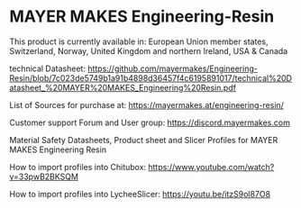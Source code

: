 # MAYER MAKES Engineering-Resin
This product is currently available in: European Union member states, Switzerland, Norway, United Kingdom and northern Ireland,
 USA & Canada

 
 technical Datasheet: https://github.com/mayermakes/Engineering-Resin/blob/7c023de5749b1a91b4898d36457f4c6195891017/technical%20Datasheet_%20MAYER%20MAKES_Engineering%20Resin.pdf


List of Sources for purchase at:
https://mayermakes.at/engineering-resin/

Customer support Forum and User group: https://discord.mayermakes.com

Material Safety Datasheets, Product sheet and Slicer Profiles for MAYER MAKES Engineering Resin

How to import profiles into Chitubox: https://www.youtube.com/watch?v=33pwB2BKSQM

How to import profiles into LycheeSlicer: https://youtu.be/itzS9ol87O8 
